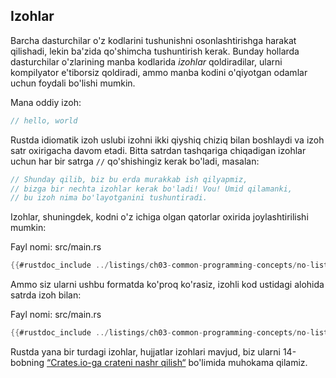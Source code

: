 ## Izohlar

Barcha dasturchilar o'z kodlarini tushunishni osonlashtirishga harakat qilishadi, lekin ba'zida qo'shimcha tushuntirish kerak. Bunday hollarda dasturchilar o'zlarining manba kodlarida *izohlar* qoldiradilar, ularni kompilyator e'tiborsiz qoldiradi, ammo manba kodini o'qiyotgan odamlar uchun foydali bo'lishi mumkin.

Mana oddiy izoh:

```rust
// hello, world
```

Rustda idiomatik izoh uslubi izohni ikki qiyshiq chiziq bilan boshlaydi va izoh satr oxirigacha davom etadi. Bitta satrdan tashqariga chiqadigan izohlar uchun har bir satrga `//` qo'shishingiz kerak bo'ladi, masalan:

```rust
// Shunday qilib, biz bu erda murakkab ish qilyapmiz,
// bizga bir nechta izohlar kerak bo'ladi! Vou! Umid qilamanki,
// bu izoh nima bo'layotganini tushuntiradi.
```

Izohlar, shuningdek, kodni o'z ichiga olgan qatorlar oxirida joylashtirilishi mumkin:

<span class="filename">Fayl nomi: src/main.rs</span>

```rust
{{#rustdoc_include ../listings/ch03-common-programming-concepts/no-listing-24-comments-end-of-line/src/main.rs}}
```

Ammo siz ularni ushbu formatda ko'proq ko'rasiz, izohli kod ustidagi alohida satrda izoh bilan:

<span class="filename">Fayl nomi: src/main.rs</span>

```rust
{{#rustdoc_include ../listings/ch03-common-programming-concepts/no-listing-25-comments-above-line/src/main.rs}}
```
Rustda yana bir turdagi izohlar, hujjatlar izohlari mavjud, biz ularni 14-bobning [“Crates.io-ga crateni nashr qilish“][publishing]<!-- ignore --> bo'limida muhokama qilamiz.

[publishing]: ch14-02-publishing-to-crates-io.html
